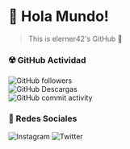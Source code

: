 # :space_invader: Hola Mundo!

> This is elerner42's GitHub :rocket:
<!-- 
### :space_invader: Actividad 

| :octocat: ***GitHub*** | :thumbsup: ***Social*** |
| :---------------------------------------------------------------------------------------------------------------------------------------- | ----------------------------------------------------------------------------------------------------- |
| ![GitHub followers](https://img.shields.io/github/followers/elerner42?style=social)                                                       | ![Twitter](https://img.shields.io/static/v1?logo=Twitter&label=Twitter&message=4&style=social)        |
| ![GitHub Descargas](https://img.shields.io/github/downloads/elerner42/42_libft/total?style=social)                                        | ![Instagram](https://img.shields.io/static/v1?logo=Instagram&label=Instagram&message=12&style=social) |
| ![GitHub commit activity](https://img.shields.io/github/commit-activity/y/elerner42/42_libft?logo=GitHub&style=social&label=Total_Commits)|

![visitors](https://visitor-badge.glitch.me/badge?page_id=page.id&left_color=green&right_color=red) -->
### :radioactive: GitHub Actividad
![GitHub followers](https://img.shields.io/github/followers/elerner42?style=social)<br>
![GitHub Descargas](https://img.shields.io/github/downloads/elerner42/42_libft/total?style=social)<br>
![GitHub commit activity](https://img.shields.io/github/commit-activity/y/elerner42/42_libft?logo=GitHub&style=social&label=Repo.:42_libft_Commits)

### :space_invader: Redes Sociales
![Instagram](https://img.shields.io/static/v1?logo=Instagram&label=Instagram&message=13&style=social)
![Twitter](https://img.shields.io/static/v1?logo=Twitter&label=Twitter&message=4&style=social)
